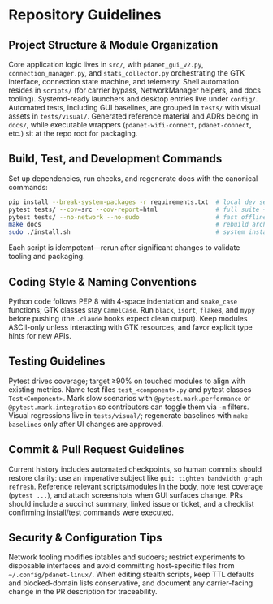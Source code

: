 # Repository Guidelines

## Project Structure & Module Organization
Core application logic lives in `src/`, with `pdanet_gui_v2.py`, `connection_manager.py`, and `stats_collector.py` orchestrating the GTK interface, connection state machine, and telemetry. Shell automation resides in `scripts/` (for carrier bypass, NetworkManager helpers, and docs tooling). Systemd-ready launchers and desktop entries live under `config/`. Automated tests, including GUI baselines, are grouped in `tests/` with visual assets in `tests/visual/`. Generated reference material and ADRs belong in `docs/`, while executable wrappers (`pdanet-wifi-connect`, `pdanet-connect`, etc.) sit at the repo root for packaging.

## Build, Test, and Development Commands
Set up dependencies, run checks, and regenerate docs with the canonical commands:
```bash
pip install --break-system-packages -r requirements.txt  # local dev setup
pytest tests/ --cov=src --cov-report=html                # full suite + coverage
pytest tests/ --no-network --no-sudo                     # fast offline smoke
make docs                                                # rebuild architecture docs
sudo ./install.sh                                        # system install + symlinks
```
Each script is idempotent—rerun after significant changes to validate tooling and packaging.

## Coding Style & Naming Conventions
Python code follows PEP 8 with 4-space indentation and `snake_case` functions; GTK classes stay `CamelCase`. Run `black`, `isort`, `flake8`, and `mypy` before pushing (the `.claude` hooks expect clean output). Keep modules ASCII-only unless interacting with GTK resources, and favor explicit type hints for new APIs.

## Testing Guidelines
Pytest drives coverage; target ≥90% on touched modules to align with existing metrics. Name test files `test_<component>.py` and pytest classes `Test<Component>`. Mark slow scenarios with `@pytest.mark.performance` or `@pytest.mark.integration` so contributors can toggle them via `-m` filters. Visual regressions live in `tests/visual/`; regenerate baselines with `make baselines` only after UI changes are approved.

## Commit & Pull Request Guidelines
Current history includes automated checkpoints, so human commits should restore clarity: use an imperative subject like `gui: tighten bandwidth graph refresh`. Reference relevant scripts/modules in the body, note test coverage (`pytest ...`), and attach screenshots when GUI surfaces change. PRs should include a succinct summary, linked issue or ticket, and a checklist confirming install/test commands were executed.

## Security & Configuration Tips
Network tooling modifies iptables and sudoers; restrict experiments to disposable interfaces and avoid committing host-specific files from `~/.config/pdanet-linux/`. When editing stealth scripts, keep TTL defaults and blocked-domain lists conservative, and document any carrier-facing change in the PR description for traceability.
